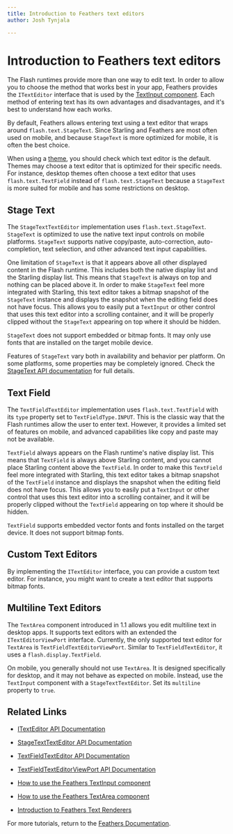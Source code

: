 ```yaml
---
title: Introduction to Feathers text editors  
author: Josh Tynjala

---
```

# Introduction to Feathers text editors

The Flash runtimes provide more than one way to edit text. In order to allow you to choose the method that works best in your app, Feathers provides the `ITextEditor` interface that is used by the [TextInput component](text-input.html). Each method of entering text has its own advantages and disadvantages, and it's best to understand how each works.

By default, Feathers allows entering text using a text editor that wraps around `flash.text.StageText`. Since Starling and Feathers are most often used on mobile, and because `StageText` is more optimized for mobile, it is often the best choice.

When using a [theme](themes.html), you should check which text editor is the default. Themes may choose a text editor that is optimized for their specific needs. For instance, desktop themes often choose a text editor that uses `flash.text.TextField` instead of `flash.text.StageText` because a `StageText` is more suited for mobile and has some restrictions on desktop.

## Stage Text

The `StageTextTextEditor` implementation uses `flash.text.StageText`. `StageText` is optimized to use the native text input controls on mobile platforms. `StageText` supports native copy/paste, auto-correction, auto-completion, text selection, and other advanced text input capabilities.

One limitation of `StageText` is that it appears above all other displayed content in the Flash runtime. This includes both the native display list and the Starling display list. This means that `StageText` is always on top and nothing can be placed above it. In order to make `StageText` feel more integrated with Starling, this text editor takes a bitmap snapshot of the `StageText` instance and displays the snapshot when the editing field does not have focus. This allows you to easily put a `TextInput` or other control that uses this text editor into a scrolling container, and it will be properly clipped without the `StageText` appearing on top where it should be hidden.

`StageText` does not support embedded or bitmap fonts. It may only use fonts that are installed on the target mobile device.

Features of `StageText` vary both in availability and behavior per platform. On some platforms, some properties may be completely ignored. Check the [StageText API documentation](http://help.adobe.com/en_US/FlashPlatform/reference/actionscript/3/flash/text/StageText.html) for full details.

## Text Field

The `TextFieldTextEditor` implementation uses `flash.text.TextField` with its `type` property set to `TextFieldType.INPUT`. This is the classic way that the Flash runtimes allow the user to enter text. However, it provides a limited set of features on mobile, and advanced capabilities like copy and paste may not be available.

`TextField` always appears on the Flash runtime's native display list. This means that `TextField` is always above Starling content, and you cannot place Starling content above the `TextField`. In order to make this `TextField` feel more integrated with Starling, this text editor takes a bitmap snapshot of the `TextField` instance and displays the snapshot when the editing field does not have focus. This allows you to easily put a `TextInput` or other control that uses this text editor into a scrolling container, and it will be properly clipped without the `TextField` appearing on top where it should be hidden.

`TextField` supports embedded vector fonts and fonts installed on the target device. It does not support bitmap fonts.

## Custom Text Editors

By implementing the `ITextEditor` interface, you can provide a custom text editor. For instance, you might want to create a text editor that supports bitmap fonts.

## Multiline Text Editors

The `TextArea` component introduced in 1.1 allows you edit multiline text in desktop apps. It supports text editors with an extended the `ITextEditorViewPort` interface. Currently, the only supported text editor for `TextArea` is `TextFieldTextEditorViewPort`. Similar to `TextFieldTextEditor`, it uses a `flash.display.TextField`.

On mobile, you generally should not use `TextArea`. It is designed specifically for desktop, and it may not behave as expected on mobile. Instead, use the `TextInput` component with a `StageTextTextEditor`. Set its `multiline` property to `true`.

## Related Links

-   [ITextEditor API Documentation](http://feathersui.com/documentation/feathers/core/text/ITextEditor.html)

-   [StageTextTextEditor API Documentation](http://feathersui.com/documentation/feathers/controls/text/StageTextTextEditor.html)

-   [TextFieldTextEditor API Documentation](http://feathersui.com/documentation/feathers/controls/text/TextFieldTextEditor.html)

-   [TextFieldTextEditorViewPort API Documentation](http://feathersui.com/documentation/feathers/controls/text/TextFieldTextEditorViewPort.html)

-   [How to use the Feathers TextInput component](text-input.html)

-   [How to use the Feathers TextArea component](text-area.html)

-   [Introduction to Feathers Text Renderers](text-renderers.html)

For more tutorials, return to the [Feathers Documentation](index.html).



